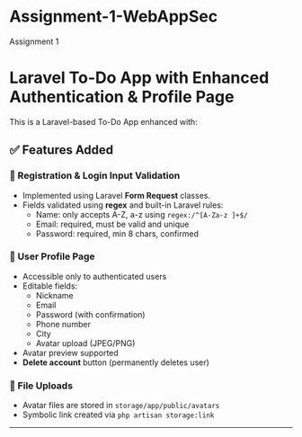 # Assignment-1-WebAppSec
Assignment 1

# Laravel To-Do App with Enhanced Authentication & Profile Page

This is a Laravel-based To-Do App enhanced with:

## ✅ Features Added

### 🔐 Registration & Login Input Validation
- Implemented using Laravel **Form Request** classes.
- Fields validated using **regex** and built-in Laravel rules:
  - Name: only accepts A-Z, a-z using `regex:/^[A-Za-z ]+$/`
  - Email: required, must be valid and unique
  - Password: required, min 8 chars, confirmed

### 👤 User Profile Page
- Accessible only to authenticated users
- Editable fields:
  - Nickname
  - Email
  - Password (with confirmation)
  - Phone number
  - City
  - Avatar upload (JPEG/PNG)
- Avatar preview supported
- **Delete account** button (permanently deletes user)

### 📁 File Uploads
- Avatar files are stored in `storage/app/public/avatars`
- Symbolic link created via `php artisan storage:link`

---
